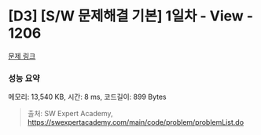 # [D3] [S/W 문제해결 기본] 1일차 - View - 1206 

[문제 링크](https://swexpertacademy.com/main/code/problem/problemDetail.do?contestProbId=AV134DPqAA8CFAYh) 

### 성능 요약

메모리: 13,540 KB, 시간: 8 ms, 코드길이: 899 Bytes



> 출처: SW Expert Academy, https://swexpertacademy.com/main/code/problem/problemList.do